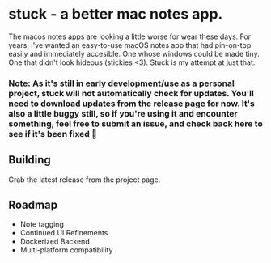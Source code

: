 # stuck - a better mac notes app.

The macos notes apps are looking a little worse for wear these days. For years, I've wanted an easy-to-use macOS notes app that had pin-on-top easily and immediately accesible. One whose windows could be made tiny. One that didn't look hideous (stickies <3). Stuck is my attempt at just that.

### Note: As it's still in early development/use as a personal project, stuck will not automatically check for updates. You'll need to download updates from the release page for now. It's also a little buggy still, so if you're using it and encounter something, feel free to submit an issue, and check back here to see if it's been fixed 🙂

## Building

Grab the latest release from the project page.

## Roadmap
* Note tagging
* Continued UI Refinements
* Dockerized Backend
* Multi-platform compatibility
